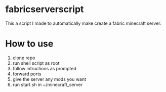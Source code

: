 # fabricserverscript
This a script I made to automatically make create a fabric minecraft server.
# How to use
1. clone repo
2. run shell script as root
3. follow intructions as prompted
4. forward ports
5. give the server any mods you want
6. run start.sh in ~/minecraft_server
